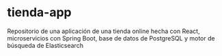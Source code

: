 # tienda-app
Repositorio de una aplicación de una tienda online hecha con React, microservicios con Spring Boot, base de datos de PostgreSQL y motor de búsqueda de Elasticsearch
